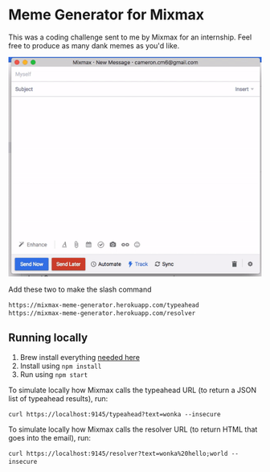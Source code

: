 # Meme Generator for Mixmax

This was a coding challenge sent to me by Mixmax for an internship. Feel free to produce as many dank memes as you'd like.

![typeahead](https://raw.githubusercontent.com/cameronmoreau/mixmax-meme-generator/master/screenshots/video.gif)

Add these two to make the slash command
```
https://mixmax-meme-generator.herokuapp.com/typeahead
https://mixmax-meme-generator.herokuapp.com/resolver
```

## Running locally

1. Brew install everything [needed here](https://github.com/aheckmann/gm)
2. Install using `npm install`
3. Run using `npm start`

To simulate locally how Mixmax calls the typeahead URL (to return a JSON list of typeahead results), run:

```
curl https://localhost:9145/typeahead?text=wonka --insecure
```

To simulate locally how Mixmax calls the resolver URL (to return HTML that goes into the email), run:

```
curl https://localhost:9145/resolver?text=wonka%20hello;world --insecure
```
